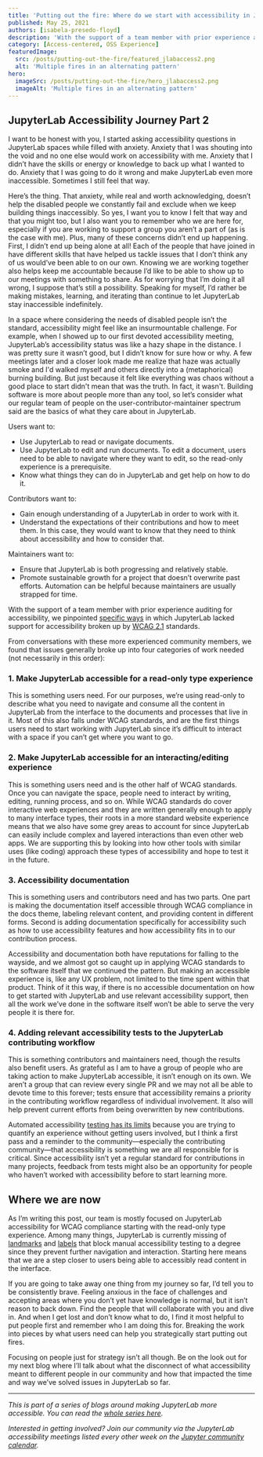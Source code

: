 ```yaml
---
title: 'Putting out the fire: Where do we start with accessibility in JupyterLab?'
published: May 25, 2021
authors: [isabela-presedo-floyd]
description: 'With the support of a team member with prior experience auditing for accessibility, we pinpointed specific ways in which JupyterLab lacked support for accessibility broken up by WCAG 2.1 standards.'
category: [Access-centered, OSS Experience]
featuredImage:
  src: /posts/putting-out-the-fire/featured_jlabaccess2.png
  alt: 'Multiple fires in an alternating pattern'
hero:
  imageSrc: /posts/putting-out-the-fire/hero_jlabaccess2.png
  imageAlt: 'Multiple fires in an alternating pattern'
---
```


## JupyterLab Accessibility Journey Part 2

I want to be honest with you, I started asking accessibility questions
in JupyterLab spaces while filled with anxiety. Anxiety that I was shouting
into the void and no one else would work on accessibility with me. Anxiety
that I didn’t have the skills or energy or knowledge to back up what I
wanted to do. Anxiety that I was going to do it wrong and make JupyterLab
even more inaccessible. Sometimes I still feel that way.

Here’s the thing. That anxiety, while real and worth acknowledging, doesn’t
help the disabled people we constantly fail and exclude when we keep building
things inaccessibly. So yes, I want you to know I felt that way and that you
might too, but I also want you to remember who we are here for, especially
if you are working to support a group you aren’t a part of (as is the
case with me). Plus, many of these concerns didn’t end up happening. First,
I didn’t end up being alone at all! Each of the people that have joined in
have different skills that have helped us tackle issues that I don’t think
any of us would’ve been able to on our own. Knowing we are working together
also helps keep me accountable because I’d like to be able to show up to our
meetings with something to share. As for worrying that I’m doing it all
wrong, I suppose that’s still a possibility. Speaking for myself, I’d rather
be making mistakes, learning, and iterating than continue to let JupyterLab
stay inaccessible indefinitely.

In a space where considering the needs of disabled people isn’t the standard,
accessibility might feel like an insurmountable challenge. For example, when
I showed up to our first devoted accessibility meeting, JupyterLab’s
accessibility status was like a hazy shape in the distance. I was pretty sure
it wasn’t good, but I didn’t know for sure how or why. A few meetings later
and a closer look made me realize that haze was actually smoke and I'd walked
myself and others directly into a (metaphorical) burning building. But just
because it felt like everything was chaos without a good place to start didn't
mean that was the truth. In fact, it wasn't. Building software is more about
people more than any tool, so let’s consider what our regular team of people
on the user-contributor-maintainer spectrum said are the basics of what they
care about in JupyterLab.

Users want to:

- Use JupyterLab to read or navigate documents.
- Use JupyterLab to edit and run documents. To edit a document, users need to
be able to navigate where they want to edit, so the read-only experience is a
prerequisite.
- Know what things they can do in JupyterLab and get help on how to do it.

Contributors want to:

- Gain enough understanding of a JupyterLab in order to work with it.
- Understand the expectations of their contributions and how to meet them. In
this case, they would want to know that they need to think about accessibility
and how to consider that.

Maintainers want to:

- Ensure that JupyterLab is both progressing and relatively stable.
- Promote sustainable growth for a project that doesn’t overwrite past efforts.
Automation can be helpful because maintainers are usually strapped for time.

With the support of a team member with prior experience auditing for accessibility,
we pinpointed [specific ways](https://github.com/jupyterlab/jupyterlab/issues/9399)
in which JupyterLab lacked support for accessibility broken up by
[WCAG 2.1](https://www.w3.org/TR/WCAG21/) standards.

From conversations with these more experienced community members, we found that
issues generally broke up into four categories of work needed (not necessarily
in this order):

### 1. Make JupyterLab accessible for a read-only type experience

This is something users need. For our purposes, we’re using read-only to
describe what you need to navigate and consume all the content in JupyterLab
from the interface to the documents and processes that live in it. Most
of this also falls under WCAG standards, and are the first things users
need to start working with JupyterLab since it’s difficult to interact
with a space if you can’t get where you want to go.

### 2. Make JupyterLab accessible for an interacting/editing experience

This is something users need and is the other half of WCAG standards. Once
you can navigate the space, people need to interact by writing, editing,
running process, and so on. While WCAG standards do cover interactive web
experiences and they are written generally enough to apply to many interface
types, their roots in a more standard website experience means that we
also have some grey areas to account for since JupyterLab can easily include
complex and layered interactions than even other web apps. We are supporting
this by looking into how other tools with similar uses (like coding) approach
these types of accessibility and hope to test it in the future.

### 3. Accessibility documentation

This is something users and contributors need and has two parts. One part
is making the documentation itself accessible through WCAG compliance in
the docs theme, labeling relevant content, and providing content in different
forms. Second is adding documentation specifically for accessibility such
as how to use accessibility features and how accessibility fits in to our
contribution process.

Accessibility and documentation both have reputations for falling to the
wayside, and we almost got so caught up in applying WCAG standards to the
software itself that we continued the pattern. But making an accessible
experience is, like any UX problem, not limited to the time spent within
that product. Think of it this way, if there is no accessible documentation
on how to get started with JupyterLab and use relevant accessibility
support, then all the work we’ve done in the software itself won’t be able
to serve the very people it is there for.

### 4. Adding relevant accessibility tests to the JupyterLab contributing workflow

This is something contributors and maintainers need, though the results
also benefit users. As grateful as I am to have a group of people who are
taking action to make JupyterLab accessible, it isn’t enough on its own.
We aren’t a group that can review every single PR and we may not all be
able to devote time to this forever; tests ensure that accessibility
remains a priority in the contributing workflow regardless of individual
involvement. It also will help prevent current efforts from being
overwritten by new contributions.

Automated accessibility [testing has its limits](https://www.w3.org/WAI/test-evaluate/tools/selecting/)
because you are trying to quantify an experience without getting users
involved, but I think a first pass and a reminder to the community—especially
the contributing community—that accessibility is something we are all
responsible for is critical. Since accessibility isn’t yet a regular
standard for contributions in many projects, feedback from tests might
also be an opportunity for people who haven’t worked with accessibility
before to start learning more.

## Where we are now

As I’m writing this post, our team is mostly focused on JupyterLab
accessibility for WCAG compliance starting with the read-only type
experience. Among many things, JupyterLab is currently missing of
[landmarks](https://accessibility.18f.gov/landmarks/) and
[labels](https://webaim.org/articles/label-name/) that block manual
accessibility testing to a degree since they prevent further navigation
and interaction. Starting here means that we are a step closer to
users being able to accessibly read content in the interface.

If you are going to take away one thing from my journey so far, I’d
tell you to be consistently brave. Feeling anxious in the face of
challenges and accepting areas where you don’t yet have knowledge is
normal, but it isn’t reason to back down. Find the people that will
collaborate with you and dive in. And when I get lost and don’t know
what to do, I find it most helpful to put people first and remember
who I am doing this for. Breaking the work into pieces by what users
need can help you strategically start putting out fires.

Focusing on people just for strategy isn’t all though. Be on the look
out for my next blog where I’ll talk about what the disconnect of
what accessibility meant to different people in our community and how
that impacted the time and way we’ve solved issues in JupyterLab so far.

___

*This is part of a series of blogs around making JupyterLab more accessible. You can read the
[whole series here](https://labs.quansight.org/blog?category=Access-centered).*

*Interested in getting involved? Join our community via the JupyterLab accessibility meetings
listed every other week on the [Jupyter community calendar](https://jupyter.readthedocs.io/en/latest/community/content-community.html#jupyter-community-meetings).*
